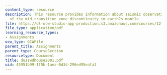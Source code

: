 ```yaml
---
content_type: resource
description: This resource provides information about seismic observations of splitting
  of the mid-transition zone discontinuity in earth?s mantle.
file: https://ol-ocw-studio-app-production.s3.amazonaws.com/courses/12-581-phase-transitions-in-the-earths-interior-spring-2005/45951b991f5b1aea0d3d296ed95eafa1_dusswdhouse2001.pdf
file_type: application/pdf
learning_resource_types:
- Assignments
ocw_type: OCWFile
parent_title: Assignments
parent_type: CourseSection
resourcetype: Document
title: dusswdhouse2001.pdf
uid: 45951b99-1f5b-1aea-0d3d-296ed95eafa1
---
```


